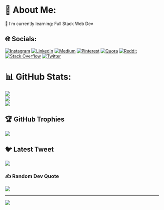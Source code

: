 # 💫 About Me:

🌱 I’m currently learning:
        Full Stack Web Dev<!--, Python, Rust, C, C++, Ruby, Go and Music Production.
-->
## 🌐 Socials:
[![Instagram](https://img.shields.io/badge/Instagram-%23E4405F.svg?logo=Instagram&logoColor=white)](https://instagram.com/sankar.2006) [![LinkedIn](https://img.shields.io/badge/LinkedIn-%230077B5.svg?logo=linkedin&logoColor=white)](https://linkedin.com/in/uma-sankar-18105924b) [![Medium](https://img.shields.io/badge/Medium-12100E?logo=medium&logoColor=white)](https://medium.com/@umasankarg2006) [![Pinterest](https://img.shields.io/badge/Pinterest-%23E60023.svg?logo=Pinterest&logoColor=white)](https://pinterest.com/sankar_2006) [![Quora](https://img.shields.io/badge/Quora-%23B92B27.svg?logo=Quora&logoColor=white)](https://quora.com/profile/Umasankar-G-7) [![Reddit](https://img.shields.io/badge/Reddit-%23FF4500.svg?logo=Reddit&logoColor=white)](https://reddit.com/user/sankar-2006) [![Stack Overflow](https://img.shields.io/badge/-Stackoverflow-FE7A16?logo=stack-overflow&logoColor=white)](https://stackoverflow.com/users/21431130) [![Twitter](https://img.shields.io/badge/Twitter-%231DA1F2.svg?logo=Twitter&logoColor=white)](https://twitter.com/Sankar14411087) 


# 📊 GitHub Stats:
![](https://github-readme-stats.vercel.app/api?username=sankar-2006&theme=midnight-purple&hide_border=true&include_all_commits=true&count_private=true)<br/>
![](https://github-readme-streak-stats.herokuapp.com/?user=sankar-2006&theme=midnight-purple&hide_border=true)<br/>
![](https://github-readme-stats.vercel.app/api/top-langs/?username=sankar-2006&theme=midnight-purple&hide_border=true&include_all_commits=true&count_private=true&layout=compact)

## 🏆 GitHub Trophies
![](https://github-profile-trophy.vercel.app/?username=sankar-2006&theme=discord&no-frame=true&no-bg=false&margin-w=4)

## 🐦 Latest Tweet
[![](https://gtce.itsvg.in/api?username=Sankar14411087)](https://github.com/VishwaGauravIn/github-twitter-card-embed)

### ✍️ Random Dev Quote
![](https://quotes-github-readme.vercel.app/api?type=horizontal&theme=radical)

---
[![](https://visitcount.itsvg.in/api?id=sankar-2006&icon=7&color=11)](https://visitcount.itsvg.in)

<!-- Proudly created with GPRM ( https://gprm.itsvg.in ) -->
